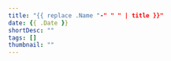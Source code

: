 ```yaml
---
title: "{{ replace .Name "-" " " | title }}"
date: {{ .Date }}
shortDesc: ""
tags: []
thumbnail: ""
---
```

